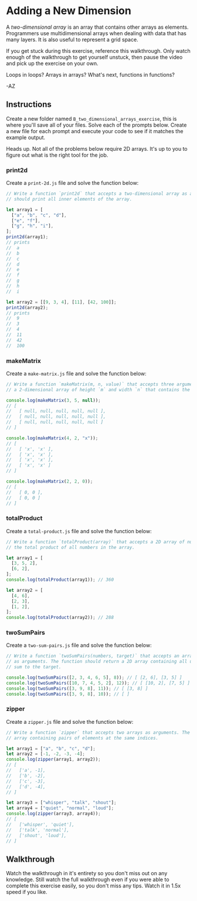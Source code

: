 # Adding a New Dimension

A _two-dimensional array_ is an array that contains other arrays as elements. Programmers use
multidimensional arrays when dealing with data that has many layers. It is also useful to represent
a grid space.

If you get stuck during this exercise, reference this walkthrough. Only watch enough of the
walkthrough to get yourself unstuck, then pause the video and pick up the exercise on your own.

Loops in loops? Arrays in arrays? What's next, functions in functions?

-AZ

## Instructions

Create a new folder named `B_two_dimensional_arrays_exercise`, this is where you'll save all of your
files. Solve each of the prompts below. Create a new file for each prompt and execute your code to
see if it matches the example output.

Heads up. Not all of the problems below require 2D arrays. It's up to you to figure out what is the
right tool for the job.

### print2d

Create a `print-2d.js` file and solve the function below:

```js
// Write a function `print2d` that accepts a two-dimensional array as an argument. The function
// should print all inner elements of the array.

let array1 = [
  ["a", "b", "c", "d"],
  ["e", "f"],
  ["g", "h", "i"],
];
print2d(array1);
// prints
//  a
//  b
//  c
//  d
//  e
//  f
//  g
//  h
//  i

let array2 = [[9, 3, 4], [11], [42, 100]];
print2d(array2);
// prints
//  9
//  3
//  4
//  11
//  42
//  100
```

### makeMatrix

Create a `make-matrix.js` file and solve the function below:

```js
// Write a function `makeMatrix(m, n, value)` that accepts three arguments. The function should return
// a 2-dimensional array of height `m` and width `n` that contains the `value` as every element.

console.log(makeMatrix(3, 5, null));
// [
//   [ null, null, null, null, null ],
//   [ null, null, null, null, null ],
//   [ null, null, null, null, null ]
// ]

console.log(makeMatrix(4, 2, "x"));
// [
//   [ 'x', 'x' ],
//   [ 'x', 'x' ],
//   [ 'x', 'x' ],
//   [ 'x', 'x' ]
// ]

console.log(makeMatrix(2, 2, 0));
// [
//   [ 0, 0 ],
//   [ 0, 0 ]
// ]
```

### totalProduct

Create a `total-product.js` file and solve the function below:

```js
// Write a function `totalProduct(array)` that accepts a 2D array of numbers. The function should return
// the total product of all numbers in the array.

let array1 = [
  [3, 5, 2],
  [6, 2],
];
console.log(totalProduct(array1)); // 360

let array2 = [
  [4, 6],
  [2, 3],
  [1, 2],
];
console.log(totalProduct(array2)); // 288
```

### twoSumPairs

Create a `two-sum-pairs.js` file and solve the function below:

```js
// Write a function `twoSumPairs(numbers, target)` that accepts an array of numbers and a target number
// as arguments. The function should return a 2D array containing all unique pairs of elements that
// sum to the target.

console.log(twoSumPairs([2, 3, 4, 6, 5], 8)); // [ [2, 6], [3, 5] ]
console.log(twoSumPairs([10, 7, 4, 5, 2], 12)); // [ [10, 2], [7, 5] ]
console.log(twoSumPairs([3, 9, 8], 11)); // [ [3, 8] ]
console.log(twoSumPairs([3, 9, 8], 10)); // [ ]
```

### zipper

Create a `zipper.js` file and solve the function below:

```js
// Write a function `zipper` that accepts two arrays as arguments. The function should return a 2D
// array containing pairs of elements at the same indices.

let array1 = ["a", "b", "c", "d"];
let array2 = [-1, -2, -3, -4];
console.log(zipper(array1, array2));
// [
//   ['a', -1],
//   ['b', -2],
//   ['c', -3],
//   ['d', -4],
// ]

let array3 = ["whisper", "talk", "shout"];
let array4 = ["quiet", "normal", "loud"];
console.log(zipper(array3, array4));
// [
//   ['whisper', 'quiet'],
//   ['talk', 'normal'],
//   ['shout', 'loud'],
// ]
```

## Walkthrough

Watch the walkthrough in it's entirety so you don't miss out on any knowledge. Still watch the full
walkthrough even if you were able to complete this exercise easily, so you don't miss any tips.
Watch it in 1.5x speed if you like.
